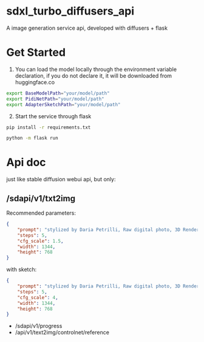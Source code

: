 # sdxl_turbo_diffusers_api
A image generation service api, developed with diffusers + flask

# Get Started

1. You can load the model locally through the environment variable declaration, if you do not declare it, it will be downloaded from huggingface.co

```bash
export BaseModelPath="your/model/path"
export PidiNetPath="your/model/path"
export AdapterSketchPath="your/model/path"
```

2. Start the service through flask

```bash
pip install -r requirements.txt
```

```bash
python -m flask run
```

# Api doc

just like stable diffusion webui api, but only:

## /sdapi/v1/txt2img
Recommended parameters:

```json
{
    "prompt": "stylized by Daria Petrilli, Raw digital photo, 3D Rendering, Colorful Bird, it is Verdant, concept art, Stormy weather, Dark Academia, Light and shadow plays, film grain, Nikon d3300, 80mm, glitter texture, most beautiful artwork in the world, highly detailed, extremely content happy smile",
    "steps": 5,
    "cfg_scale": 1.5,
    "width": 1344,
    "height": 768
}
```

with sketch:
```json
{
    "prompt": "stylized by Daria Petrilli, Raw digital photo, 3D Rendering, Colorful Bird, it is Verdant, concept art, Stormy weather, Dark Academia, Light and shadow plays, film grain, Nikon d3300, 80mm, glitter texture, most beautiful artwork in the world, highly detailed, extremely content happy smile",
    "steps": 5,
    "cfg_scale": 4,
    "width": 1344,
    "height": 768
}
```

- /sdapi/v1/progress
- /api/v1/text2img/controlnet/reference
